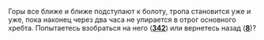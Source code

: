 Горы все ближе и ближе подступают к болоту, тропа становится уже и уже, пока наконец через два часа не упирается в отрог основного хребта. Попытаетесь взобраться на него ([**342**](#n_342)) или вернетесь назад ([**8**](#n_8))?

